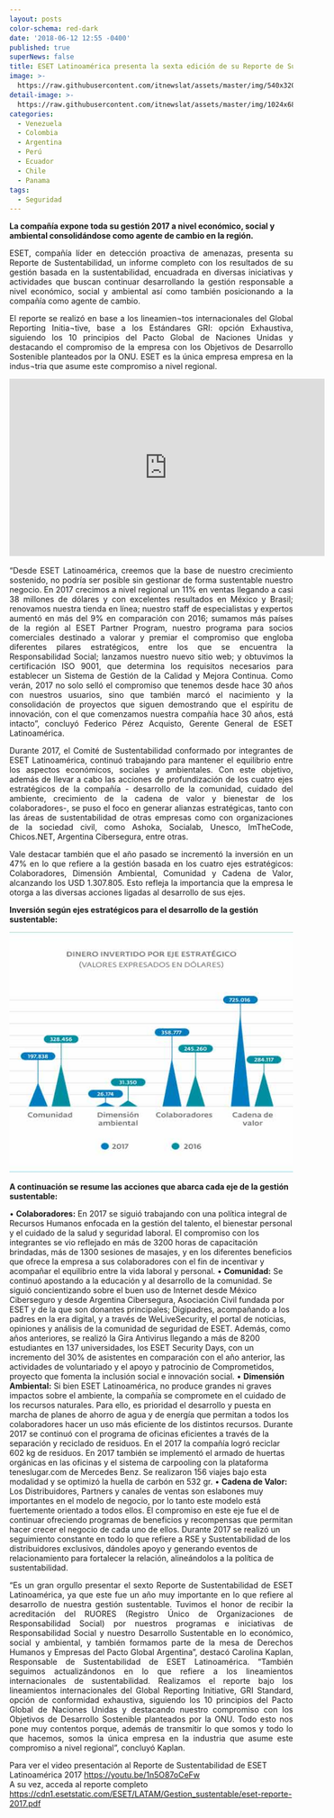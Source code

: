 ```yaml
---
layout: posts
color-schema: red-dark
date: '2018-06-12 12:55 -0400'
published: true
superNews: false
title: ESET Latinoamérica presenta la sexta edición de su Reporte de Sustentabilidad
image: >-
  https://raw.githubusercontent.com/itnewslat/assets/master/img/540x320/Sustentabilidad-p.jpg
detail-image: >-
  https://raw.githubusercontent.com/itnewslat/assets/master/img/1024x680/Sustentabilidad-g.jpg
categories:
  - Venezuela
  - Colombia
  - Argentina
  - Perú
  - Ecuador
  - Chile
  - Panama
tags:
  - Seguridad
---
```

**La compañía expone toda su gestión 2017 a nivel económico, social y ambiental consolidándose como agente de cambio en la región.**

<p style="text-align: justify;">ESET, compañía líder en detección proactiva de amenazas, presenta su Reporte de Sustentabilidad, un informe completo con los resultados de su gestión basada en la sustentabilidad, encuadrada en diversas iniciativas y actividades que buscan continuar desarrollando la gestión responsable a nivel económico, social y ambiental así como también posicionando a la compañía como agente de cambio.</p> 

<p style="text-align: justify;">El reporte se realizó en base a los lineamien¬tos internacionales del Global Reporting Initia¬tive, base a los Estándares GRI: opción Exhaustiva, siguiendo los 10 principios del Pacto Global de Naciones Unidas y destacando el compromiso de la empresa con los Objetivos de Desarrollo Sostenible planteados por la ONU. ESET es la única empresa empresa en la indus¬tria que asume este compromiso a nivel regional.</p> 

<iframe width="560" height="315" src="https://youtu.be/1n5O87oCeFw" frameborder="0" allowfullscreen></iframe>

<p style="text-align: justify;">“Desde ESET Latinoamérica, creemos que la base de nuestro crecimiento sostenido, no podría ser posible sin gestionar de forma sustentable nuestro negocio. En 2017 crecimos a nivel regional un 11% en ventas llegando a casi 38 millones de dólares y con excelentes resultados en México y Brasil; renovamos nuestra tienda en línea; nuestro staff de especialistas y expertos aumentó en más del 9% en comparación con 2016; sumamos más países de la región al ESET Partner Program, nuestro programa para socios comerciales destinado a valorar y premiar el compromiso que engloba diferentes pilares estratégicos, entre los que se encuentra la Responsabilidad Social; lanzamos nuestro nuevo sitio web; y obtuvimos la certificación ISO 9001, que determina los requisitos necesarios para establecer un Sistema de Gestión de la Calidad y Mejora Continua. Como verán, 2017 no solo selló el compromiso que tenemos desde hace 30 años con nuestros usuarios, sino que también marcó el nacimiento y la consolidación de proyectos que siguen demostrando que el espíritu de innovación, con el que comenzamos nuestra compañía hace 30 años, está intacto”, concluyó Federico Pérez Acquisto, Gerente General de ESET Latinoamérica.</p>

<p style="text-align: justify;">Durante 2017, el Comité de Sustentabilidad conformado por integrantes de ESET Latinoamérica, continuó trabajando para mantener el equilibrio entre los aspectos económicos, sociales y ambientales. Con este objetivo, además de llevar a cabo las acciones de profundización de los cuatro ejes estratégicos de la compañía - desarrollo de la comunidad, cuidado del ambiente, crecimiento de la cadena de valor y bienestar de los colaboradores-, se puso el foco en generar alianzas estratégicas, tanto con las áreas de sustentabilidad de otras empresas como con organizaciones de la sociedad civil, como Ashoka, Socialab, Unesco, ImTheCode, Chicos.NET, Argentina Cibersegura, entre otras.</p> 

<p style="text-align: justify;">Vale destacar también que el año pasado se incrementó la inversión en un 47% en lo que refiere a la gestión basada en los cuatro ejes estratégicos: Colaboradores, Dimensión Ambiental, Comunidad y Cadena de Valor, alcanzando los USD 1.307.805. Esto refleja la importancia que la empresa le otorga a las diversas acciones ligadas al desarrollo de sus ejes.</p>

**Inversión según ejes estratégicos para el desarrollo de la gestión sustentable:**

![](https://raw.githubusercontent.com/itnewslat/assets/master/img/300x300/Grafico-Eset.jpg)
 
**A continuación se resume las acciones que abarca cada eje de la gestión sustentable:**

• **Colaboradores:** En 2017 se siguió trabajando con una política integral de Recursos Humanos enfocada en la gestión del talento, el bienestar personal y el cuidado de la salud y seguridad laboral. El compromiso con los integrantes se vio reflejado en más de 3200 horas de capacitación brindadas, más de 1300 sesiones de masajes, y en los diferentes beneficios que ofrece la empresa a sus colaboradores con el fin de incentivar y acompañar el equilibrio entre la vida laboral y personal. 
• **Comunidad:** Se continuó apostando a la educación y al desarrollo de la comunidad. Se siguió concientizando sobre el buen uso de Internet desde México Ciberseguro y desde Argentina Cibersegura, Asociación Civil fundada por ESET y de la que son donantes principales; Digipadres, acompañando a los padres en la era digital, y a través de WeLiveSecurity, el portal de noticias, opiniones y análisis de la comunidad de seguridad de ESET. Además, como años anteriores, se realizó la Gira Antivirus llegando a más de 8200 estudiantes en 137 universidades, los ESET Security Days, con un incremento del 30% de asistentes en comparación con el año anterior, las actividades de voluntariado y el apoyo y patrocinio de Comprometidos, proyecto que fomenta la inclusión social e innovación social. 
• **Dimensión Ambiental:** Si bien ESET Latinoamérica, no produce grandes ni graves impactos sobre el ambiente, la compañía se compromete en el cuidado de los recursos naturales. Para ello, es prioridad el desarrollo y puesta en marcha de planes de ahorro de agua y de energía que permitan a todos los colaboradores hacer un uso más eficiente de los distintos recursos. Durante 2017 se continuó con el programa de oficinas eficientes a través de la separación y reciclado de residuos. En el 2017 la compañía logró reciclar 602 kg de residuos. En 2017 también se implementó el armado de huertas orgánicas en las oficinas y el sistema de carpooling con la plataforma teneslugar.com de Mercedes Benz. Se realizaron 156 viajes bajo esta modalidad y se optimizó la huella de carbón en 532 gr. 
• **Cadena de Valor:** Los Distribuidores, Partners y canales de ventas son eslabones muy importantes en el modelo de negocio, por lo tanto este modelo está fuertemente orientado a todos ellos. El compromiso en este eje fue el de continuar ofreciendo programas de beneficios y recompensas que permitan hacer crecer el negocio de cada uno de ellos. Durante 2017 se realizó un seguimiento constante en todo lo que refiere a RSE y Sustentabilidad de los distribuidores exclusivos, dándoles apoyo y generando eventos de relacionamiento para fortalecer la relación, alineándolos a la política de sustentabilidad. 

<p style="text-align: justify;">“Es un gran orgullo presentar el sexto Reporte de Sustentabilidad de ESET Latinoamérica, ya que este fue un año muy importante en lo que refiere al desarrollo de nuestra gestión sustentable. Tuvimos el honor de recibir la acreditación del RUORES (Registro Único de Organizaciones de Responsabilidad Social) por nuestros programas e iniciativas de Responsabilidad Social y nuestro Desarrollo Sustentable en lo económico, social y ambiental, y también formamos parte de la mesa de Derechos Humanos y Empresas del Pacto Global Argentina”, destacó Carolina Kaplan, Responsable de Sustentabilidad de ESET Latinoamérica. “También seguimos actualizándonos en lo que refiere a los lineamientos internacionales de sustentabilidad. Realizamos el reporte bajo los lineamientos internacionales del Global Reporting Initiative, GRI Standard, opción de conformidad exhaustiva, siguiendo los 10 principios del Pacto Global de Naciones Unidas y destacando nuestro compromiso con los Objetivos de Desarrollo Sostenible planteados por la ONU. Todo esto nos pone muy contentos porque, además de transmitir lo que somos y todo lo que hacemos, somos la única empresa en la industria que asume este compromiso a nivel regional”, concluyó Kaplan.</p> 

Para ver el video presentación al Reporte de Sustentabilidad de ESET Latinoamérica 2017 https://youtu.be/1n5O87oCeFw  
A su vez, acceda al reporte completo https://cdn1.esetstatic.com/ESET/LATAM/Gestion_sustentable/eset-reporte-2017.pdf
